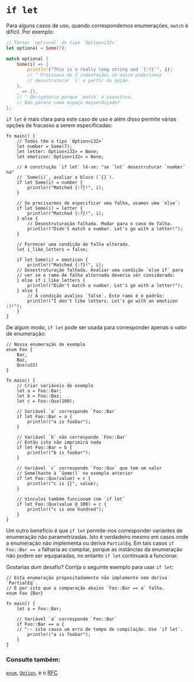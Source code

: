 # `if let`

Para alguns casos de uso, quando correspondemos enumerações, `match` é difícil. Por exemplo:

```rust
// Tornar `optional` do tipo `Option<i32>`
let optional = Some(7);

match optional {
    Some(i) => {
        println!("This is a really long string and `{:?}`", i);
        // ^ Precisava de 2 indentações só assim poderíamos 
        // desestruturar `i` a partir da opção.
    },
    _ => {},
    // ^ Obrigatório porque `match` é exaustiva.
    // Não parece como espaço desperdiçado?
};

```

`if let` é mais clara para este caso de uso e além disso permite várias opções de fracasso a serem especificadas:

```rust,editable
fn main() {
    // Todos têm o tipo `Option<i32>`
    let number = Some(7);
    let letter: Option<i32> = None;
    let emoticon: Option<i32> = None;

    // A construção `if let` lê-se: "se `let` desestruturar `number` na"
    // `Some(i)`, avaliar o bloco (`{}`).
    if let Some(i) = number {
        println!("Matched {:?}!", i);
    }

    // Se precisarmos de especificar uma falha, usamos uma `else`:
    if let Some(i) = letter {
        println!("Matched {:?}!", i);
    } else {
        // Desestruturação falhada. Mudar para o caso de falha.
        println!("Didn't match a number. Let's go with a letter!");
    }

    // Fornecer uma condição de falha alterada.
    let i_like_letters = false;

    if let Some(i) = emoticon {
        println!("Matched {:?}!", i);
    // Desestruturação falhada. Avaliar uma condição `else if` para
    // ver se o ramo de falha alternada deveria ser considerado:
    } else if i_like_letters {
        println!("Didn't match a number. Let's go with a letter!");
    } else {
        // A condição avaliou `false`. Este ramo é o padrão:
        println!("I don't like letters. Let's go with an emoticon :)!");
    }
}
```

De algum modo, `if let` pode ser usada para corresponder apenas o valor de enumeração:

```rust,editable
// Nossa enumeração de exemplo
enum Foo {
    Bar,
    Baz,
    Qux(u32)
}

fn main() {
    // Criar variáveis de exemplo
    let a = Foo::Bar;
    let b = Foo::Baz;
    let c = Foo::Qux(100);
    
    // Variável `a` corresponde `Foo::Bar`
    if let Foo::Bar = a {
        println!("a is foobar");
    }
    
    // Variável `b` não corresponde `Foo::Bar`
    // Então isto não imprimirá nada
    if let Foo::Bar = b {
        println!("b is foobar");
    }
    
    // Variável `c` corresponde `Foo::Qux` que tem um valor
    // Semelhante à `Some()` no exemplo anterior
    if let Foo::Qux(value) = c {
        println!("c is {}", value);
    }

    // Vínculos também funcionam com `if let`
    if let Foo::Qux(value @ 100) = c {
        println!("c is one hundred");
    }
}
```

Um outro beneficio é que `if let` permite-nos corresponder variantes de enumeração não parametrizadas. Isto é verdadeiro mesmo em casos onde a enumeração não implementa ou deriva `PartialEq`. Em tais casos `if Foo::Bar == a` falharia ao compilar, porque as instâncias da enumeração não podem ser equiparadas, no entanto `if let` continuará a funcionar.

Gostarias dum desafio? Corrija o seguinte exemplo para usar `if let`:

```rust,editable,ignore,mdbook-runnable
// Esta enumeração propositadamente não implemente nem deriva `PartialEq`.
// É por isto que a comparação abaixo `Foo::Bar == a` falha.
enum Foo {Bar}

fn main() {
    let a = Foo::Bar;

    // Variável `a` corresponde `Foo::Bar`
    if Foo::Bar == a {
    // ^-- isto causa um erro de tempo de compilação. Use `if let`.
        println!("a is foobar");
    }
}
```

### Consulte também:

[`enum`][enum], [`Option`][option], e o [RFC][if_let_rfc]

[enum]: ../custom_types/enum.md
[if_let_rfc]: https://github.com/rust-lang/rfcs/pull/160
[option]: ../std/option.md

